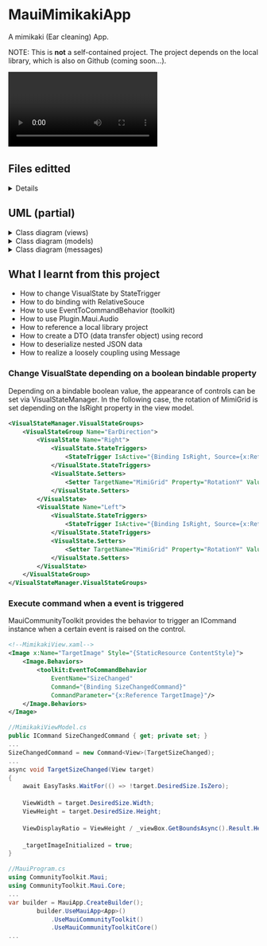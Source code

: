 # MauiMimikakiApp

A mimikaki (Ear cleaning) App.

NOTE: This is **not** a self-contained project. The project depends on the local library, which is also on Github (coming soon...).

<div>
<video controls src="https://user-images.githubusercontent.com/7810461/234447658-5cbc2fbf-fb53-423a-ba6f-99357ddefd11.mp4"></video>
</div>

## Files editted

<details>
<summary>Details</summary>

 - MauiMimikakiApp/
     - Configs/
         - [MimikakiConfig.cs](./MauiMimikakiApp/Configs/MimikakiConfig.cs)
         - [ModelParams.cs](./MauiMimikakiApp/Configs/ModelParams.cs)
     - CustomViews/
         - [MimiDirectionSwitch.xaml](./MauiMimikakiApp/CustomViews/MimiDirectionSwitch.xaml)
         - [MimiDirectionSwitch.xaml.cs](./MauiMimikakiApp/CustomViews/MimiDirectionSwitch.xaml.cs)
         - [MimikakiView.xaml](./MauiMimikakiApp/CustomViews/MimikakiView.xaml)
         - [MimikakiView.xaml.cs](./MauiMimikakiApp/CustomViews/MimikakiView.xaml.cs)
     - Drawables/
         - [MimiRegionDrawable.cs](./MauiMimikakiApp/Drawables/MimiRegionDrawable.cs)
         - [MimiRegionViewBox.cs](./MauiMimikakiApp/Drawables/MimiRegionViewBox.cs)
     - Messages/
         - [FloatingDirtGenerateMessage.cs](./MauiMimikakiApp/Messages/FloatingDirtGenerateMessage.cs)
         - [MimiViewInvalidateMessage.cs](./MauiMimikakiApp/Messages/MimiViewInvalidateMessage.cs)
         - [RegionDebugMessage.cs](./MauiMimikakiApp/Messages/RegionDebugMessage.cs)
         - [TrackerOnMimiMessage.cs](./MauiMimikakiApp/Messages/TrackerOnMimiMessage.cs)
         - [TrackerUpdateMessage.cs](./MauiMimikakiApp/Messages/TrackerUpdateMessage.cs)
     - MimiModels/
         - [ITrackerListener.cs](./MauiMimikakiApp/MimiModels/ITrackerListener.cs)
         - [MimiDirt.cs](./MauiMimikakiApp/MimiModels/MimiDirt.cs)
         - [MimiHair.cs](./MauiMimikakiApp/MimiModels/MimiHair.cs)
         - [MimiRegion.cs](./MauiMimikakiApp/MimiModels/MimiRegion.cs)
         - [MimiViewBox.cs](./MauiMimikakiApp/MimiModels/MimiViewBox.cs)
     - RegionModels/
         - [AbstractRegion.cs](./MauiMimikakiApp/RegionModels/AbstractRegion.cs)
         - [EdgeSet.cs](./MauiMimikakiApp/RegionModels/EdgeSet.cs)
         - [InternalRegion.cs](./MauiMimikakiApp/RegionModels/InternalRegion.cs)
         - [SubRegion.cs](./MauiMimikakiApp/RegionModels/SubRegion.cs)
     - Resources/
         - Images/
         - Raw/
     - ViewModels/
         - [MimikakiViewModel.cs](./MauiMimikakiApp/ViewModels/MimikakiViewModel.cs)
     - [MainPage.xaml](./MauiMimikakiApp/MainPage.xaml)
     - [MainPage.xaml.cs](./MauiMimikakiApp/MainPage.xaml.cs)
     - [MauiMimikakiApp.csproj](./MauiMimikakiApp/MauiMimikakiApp.csproj)
     - [MauiProgram.cs](./MauiMimikakiApp/MauiProgram.cs)
 - uml/
     - [MimikakiApp.puml](./uml/MimikakiApp.puml)
</details>

## UML (partial)

<details>
<summary>Class diagram (views)</summary>

![Class diagram](./uml/Mimikaki.png)

</details>

<details>
<summary>Class diagram (models)</summary>

![Class diagram](./uml/MimiRegion.png)

</details>

<details>
<summary>Class diagram (messages)</summary>

![Class diagram](./uml/MimikakiMessages.png)

</details>

## What I learnt from this project

- How to change VisualState by StateTrigger
- How to do binding with RelativeSouce
- How to use EventToCommandBehavior (toolkit)
- How to use Plugin.Maui.Audio
- How to reference a local library project
- How to create a DTO (data transfer object) using record
- How to deserialize nested JSON data
- How to realize a loosely coupling using Message

### Change VisualState depending on a boolean bindable property

Depending on a bindable boolean value, the appearance of controls can be set via VisualStateManager. In the following case, the rotation of MimiGrid is set depending on the IsRight property in the view model.

```xml
<VisualStateManager.VisualStateGroups>
    <VisualStateGroup Name="EarDirection">
        <VisualState Name="Right">
            <VisualState.StateTriggers>
                <StateTrigger IsActive="{Binding IsRight, Source={x:Reference DirectionSwitch}}"/>
            </VisualState.StateTriggers>
            <VisualState.Setters>
                <Setter TargetName="MimiGrid" Property="RotationY" Value="180"/>                            
            </VisualState.Setters>
        </VisualState>
        <VisualState Name="Left">
            <VisualState.StateTriggers>
                <StateTrigger IsActive="{Binding IsRight, Source={x:Reference DirectionSwitch}, Converter={StaticResource InvertedBoolConverter}}"/>                          
            </VisualState.StateTriggers>
            <VisualState.Setters>
                <Setter TargetName="MimiGrid" Property="RotationY" Value="0"/>
            </VisualState.Setters>
        </VisualState>
    </VisualStateGroup>
</VisualStateManager.VisualStateGroups>
```

### Execute command when a event is triggered

MauiCommunityToolkit provides the behavior to trigger an ICommand instance when a certain event is raised on the control. 

```xml
<!--MimikakiView.xaml-->
<Image x:Name="TargetImage" Style="{StaticResource ContentStyle}"> 
    <Image.Behaviors>
        <toolkit:EventToCommandBehavior
            EventName="SizeChanged"
            Command="{Binding SizeChangedCommand}"
            CommandParameter="{x:Reference TargetImage}"/>
    </Image.Behaviors>
</Image>
```

```csharp
//MimikakiViewModel.cs
public ICommand SizeChangedCommand { get; private set; }
...
SizeChangedCommand = new Command<View>(TargetSizeChanged);
...
async void TargetSizeChanged(View target)
{
    await EasyTasks.WaitFor(() => !target.DesiredSize.IsZero);

    ViewWidth = target.DesiredSize.Width;
    ViewHeight = target.DesiredSize.Height;

    ViewDisplayRatio = ViewHeight / _viewBox.GetBoundsAsync().Result.Height;

    _targetImageInitialized = true;
}
```

```csharp
//MauiProgram.cs
using CommunityToolkit.Maui;
using CommunityToolkit.Maui.Core;
...
var builder = MauiApp.CreateBuilder();
		builder.UseMauiApp<App>()
			.UseMauiCommunityToolkit()
			.UseMauiCommunityToolkitCore()
...
```

### 